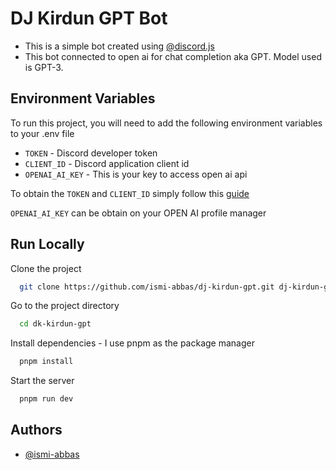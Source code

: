 # DJ Kirdun GPT Bot

- This is a simple bot created using [@discord.js](https://old.discordjs.dev/#/)
- This bot connected to open ai for chat completion aka GPT. Model used is GPT-3.

## Environment Variables

To run this project, you will need to add the following environment variables to your .env file

- `TOKEN` - Discord developer token
- `CLIENT_ID` - Discord application client id
- `OPENAI_AI_KEY` - This is your key to access open ai api

To obtain the `TOKEN` and `CLIENT_ID` simply follow this [guide](https://discordjs.guide/preparations/setting-up-a-bot-application.html)

`OPENAI_AI_KEY` can be obtain on your OPEN AI profile manager

## Run Locally

Clone the project

```bash
  git clone https://github.com/ismi-abbas/dj-kirdun-gpt.git dj-kirdun-gpt
```

Go to the project directory

```bash
  cd dk-kirdun-gpt
```

Install dependencies - I use pnpm as the package manager

```bash
  pnpm install
```

Start the server

```bash
  pnpm run dev
```

## Authors

- [@ismi-abbas](https://www.github.com/ismi-abbas)
